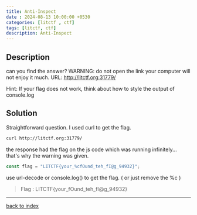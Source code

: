 ```yaml
---
title: Anti-Inspect
date : 2024-08-13 10:00:00 +0530
categories: [litctf , ctf]
tags: [litctf, ctf]
description: Anti-Inspect
---
```


## Description

can you find the answer? WARNING: do not open the link your computer will not enjoy it much. URL: http://litctf.org:31779/

Hint: If your flag does not work, think about how to style the output of console.log

## Solution

Straightforward question. I used curl to get the flag.

```bash
curl http://litctf.org:31779/
```

the response had the flag on the js code which was running infinitely... that's why the warning was given.

```js
const flag = "LITCTF{your_%cfOund_teh_fI@g_94932}";
```

use url-decode or console.log() to get the flag. ( or just remove the %c )

> Flag : LITCTF{your_fOund_teh_fI@g_94932}

---

[back to index](/posts/LIT-Index/)
